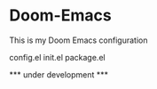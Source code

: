 # Doom-Emacs
This is my Doom Emacs configuration

config.el
init.el
package.el

*** under development ***
